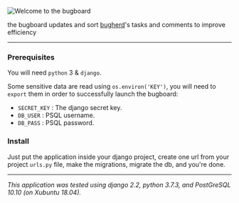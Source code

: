 ![Welcome to the bugboard](https://i.imgur.com/4W2ZkOo.png)

the bugboard updates and sort [bugherd](https://www.bugherd.com/)'s tasks and comments to improve efficiency

----

### Prerequisites

You will need `python` 3 & `django`.

Some sensitive data are read using `os.environ('KEY')`, you will need to `export` them in order to successfully launch the bugboard:
 * `SECRET_KEY` : The django secret key.
 * `DB_USER` : PSQL username.
 * `DB_PASS` : PSQL password.

### Install

Just put the application inside your django project, create one url from your project `urls.py` file, make the migrations, migrate the db, and you're done.


----

*This application was tested using django 2.2, python 3.7.3, and PostGreSQL 10.10 (on Xubuntu 18.04).*